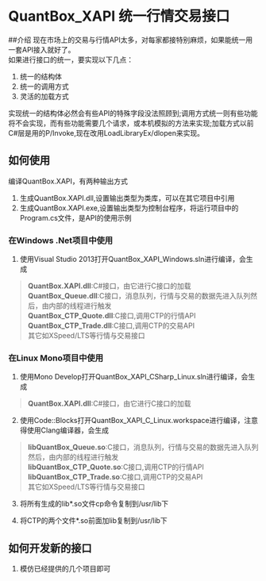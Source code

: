 # QuantBox_XAPI 统一行情交易接口

##介绍
现在市场上的交易与行情API太多，对每家都接特别麻烦，如果能统一用一套API接入就好了。<br/>
如果进行接口的统一，要实现以下几点：

1. 统一的结构体
2. 统一的调用方式
3. 灵活的加载方式

实现统一的结构体必然会有些API的特殊字段没法照顾到;调用方式统一则有些功能将不会实现，而有些功能需要几个请求，或本机模拟的方法来实现;加载方式以前C#层是用的P/Invoke,现在改用LoadLibraryEx/dlopen来实现。

## 如何使用
编译QuantBox.XAPI，有两种输出方式

1. 生成QuantBox.XAPI.dll,设置输出类型为类库，可以在其它项目中引用
2. 生成QuantBox.XAPI.exe,设置输出类型为控制台程序，将运行项目中的Program.cs文件，是API的使用示例

### 在Windows .Net项目中使用
1. 使用Visual Studio 2013打开QuantBox\_XAPI\_Windows.sln进行编译，会生成
> **QuantBox\.XAPI\.dll**:C#接口，由它进行C接口的加载<br/>
> **QuantBox\_Queue.dll**:C接口，消息队列，行情与交易的数据先进入队列然后，由内部的线程进行触发<br/>
> **QuantBox\_CTP\_Quote.dll**:C接口,调用CTP的行情API<br/>
> **QuantBox\_CTP\_Trade.dll**:C接口,调用CTP的交易API<br/>
> 其它如XSpeed/LTS等行情与交易接口

### 在Linux Mono项目中使用
1. 使用Mono Develop打开QuantBox\_XAPI\_CSharp\_Linux.sln进行编译，会生成
> **QuantBox\.XAPI\.dll**:C#接口，由它进行C接口的加载


2. 使用Code::Blocks打开QuantBox\_XAPI\_C\_Linux.workspace进行编译，注意得使用Clang编译器，会生成
> **libQuantBox\_Queue.so**:C接口，消息队列，行情与交易的数据先进入队列然后，由内部的线程进行触发<br/>
> **libQuantBox\_CTP\_Quote.so**:C接口,调用CTP的行情API<br/>
> **libQuantBox\_CTP\_Trade.so**:C接口,调用CTP的交易API<br/>
> 其它如XSpeed/LTS等行情与交易接口

3. 将所有生成的lib*.so文件cp命令复制到/usr/lib下

4. 将CTP的两个文件\*.so前面加lib复制到/usr/lib下

## 如何开发新的接口
1. 模仿已经提供的几个项目即可

